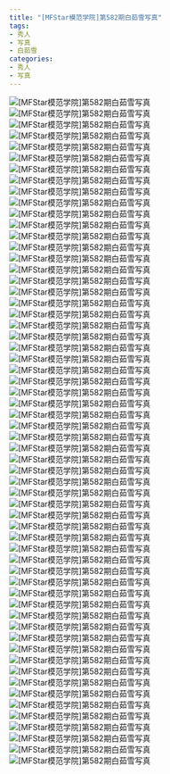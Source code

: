 ```yaml
---
title: "[MFStar模范学院]第582期白茹雪写真"
tags: 
- 秀人
- 写真
- 白茹雪
categories:
- 秀人
- 写真
---
```


![[MFStar模范学院]第582期白茹雪写真](https://img.ilovese.xyz/1734713992270.webp)
![[MFStar模范学院]第582期白茹雪写真](https://img.ilovese.xyz/1734713994055.webp)
![[MFStar模范学院]第582期白茹雪写真](https://img.ilovese.xyz/1734713995364.webp)
![[MFStar模范学院]第582期白茹雪写真](https://img.ilovese.xyz/1734713997134.webp)
![[MFStar模范学院]第582期白茹雪写真](https://img.ilovese.xyz/1734713998690.webp)
![[MFStar模范学院]第582期白茹雪写真](https://img.ilovese.xyz/1734714000713.webp)
![[MFStar模范学院]第582期白茹雪写真](https://img.ilovese.xyz/1734714002380.webp)
![[MFStar模范学院]第582期白茹雪写真](https://img.ilovese.xyz/1734714003760.webp)
![[MFStar模范学院]第582期白茹雪写真](https://img.ilovese.xyz/1734714005455.webp)
![[MFStar模范学院]第582期白茹雪写真](https://img.ilovese.xyz/1734714007568.webp)
![[MFStar模范学院]第582期白茹雪写真](https://img.ilovese.xyz/1734714009534.webp)
![[MFStar模范学院]第582期白茹雪写真](https://img.ilovese.xyz/1734714011447.webp)
![[MFStar模范学院]第582期白茹雪写真](https://img.ilovese.xyz/1734714013345.webp)
![[MFStar模范学院]第582期白茹雪写真](https://img.ilovese.xyz/1734714014773.webp)
![[MFStar模范学院]第582期白茹雪写真](https://img.ilovese.xyz/1734714016516.webp)
![[MFStar模范学院]第582期白茹雪写真](https://img.ilovese.xyz/1734714018261.webp)
![[MFStar模范学院]第582期白茹雪写真](https://img.ilovese.xyz/1734714020210.webp)
![[MFStar模范学院]第582期白茹雪写真](https://img.ilovese.xyz/1734714022178.webp)
![[MFStar模范学院]第582期白茹雪写真](https://img.ilovese.xyz/1734714024012.webp)
![[MFStar模范学院]第582期白茹雪写真](https://img.ilovese.xyz/1734714025797.webp)
![[MFStar模范学院]第582期白茹雪写真](https://img.ilovese.xyz/1734714027597.webp)
![[MFStar模范学院]第582期白茹雪写真](https://img.ilovese.xyz/1734714029521.webp)
![[MFStar模范学院]第582期白茹雪写真](https://img.ilovese.xyz/1734714031446.webp)
![[MFStar模范学院]第582期白茹雪写真](https://img.ilovese.xyz/1734714033245.webp)
![[MFStar模范学院]第582期白茹雪写真](https://img.ilovese.xyz/1734714035018.webp)
![[MFStar模范学院]第582期白茹雪写真](https://img.ilovese.xyz/1734714036959.webp)
![[MFStar模范学院]第582期白茹雪写真](https://img.ilovese.xyz/1734714038767.webp)
![[MFStar模范学院]第582期白茹雪写真](https://img.ilovese.xyz/1734714040684.webp)
![[MFStar模范学院]第582期白茹雪写真](https://img.ilovese.xyz/1734714042610.webp)
![[MFStar模范学院]第582期白茹雪写真](https://img.ilovese.xyz/1734714044574.webp)
![[MFStar模范学院]第582期白茹雪写真](https://img.ilovese.xyz/1734714046057.webp)
![[MFStar模范学院]第582期白茹雪写真](https://img.ilovese.xyz/1734714047475.webp)
![[MFStar模范学院]第582期白茹雪写真](https://img.ilovese.xyz/1734714049364.webp)
![[MFStar模范学院]第582期白茹雪写真](https://img.ilovese.xyz/1734714051255.webp)
![[MFStar模范学院]第582期白茹雪写真](https://img.ilovese.xyz/1734714053131.webp)
![[MFStar模范学院]第582期白茹雪写真](https://img.ilovese.xyz/1734714054743.webp)
![[MFStar模范学院]第582期白茹雪写真](https://img.ilovese.xyz/1734714056095.webp)
![[MFStar模范学院]第582期白茹雪写真](https://img.ilovese.xyz/1734714057846.webp)
![[MFStar模范学院]第582期白茹雪写真](https://img.ilovese.xyz/1734714059253.webp)
![[MFStar模范学院]第582期白茹雪写真](https://img.ilovese.xyz/1734714061129.webp)
![[MFStar模范学院]第582期白茹雪写真](https://img.ilovese.xyz/1734714062822.webp)
![[MFStar模范学院]第582期白茹雪写真](https://img.ilovese.xyz/1734714064399.webp)
![[MFStar模范学院]第582期白茹雪写真](https://img.ilovese.xyz/1734714066307.webp)
![[MFStar模范学院]第582期白茹雪写真](https://img.ilovese.xyz/1734714068270.webp)
![[MFStar模范学院]第582期白茹雪写真](https://img.ilovese.xyz/1734714070003.webp)
![[MFStar模范学院]第582期白茹雪写真](https://img.ilovese.xyz/1734714071495.webp)
![[MFStar模范学院]第582期白茹雪写真](https://img.ilovese.xyz/1734714073006.webp)
![[MFStar模范学院]第582期白茹雪写真](https://img.ilovese.xyz/1734714074634.webp)
![[MFStar模范学院]第582期白茹雪写真](https://img.ilovese.xyz/1734714076597.webp)
![[MFStar模范学院]第582期白茹雪写真](https://img.ilovese.xyz/1734714078737.webp)
![[MFStar模范学院]第582期白茹雪写真](https://img.ilovese.xyz/1734714080091.webp)
![[MFStar模范学院]第582期白茹雪写真](https://img.ilovese.xyz/1734714081696.webp)
![[MFStar模范学院]第582期白茹雪写真](https://img.ilovese.xyz/1734714083234.webp)
![[MFStar模范学院]第582期白茹雪写真](https://img.ilovese.xyz/1734714084937.webp)
![[MFStar模范学院]第582期白茹雪写真](https://img.ilovese.xyz/1734714086900.webp)
![[MFStar模范学院]第582期白茹雪写真](https://img.ilovese.xyz/1734714088718.webp)
![[MFStar模范学院]第582期白茹雪写真](https://img.ilovese.xyz/1734714090542.webp)
![[MFStar模范学院]第582期白茹雪写真](https://img.ilovese.xyz/1734714091999.webp)
![[MFStar模范学院]第582期白茹雪写真](https://img.ilovese.xyz/1734714093717.webp)
![[MFStar模范学院]第582期白茹雪写真](https://img.ilovese.xyz/1734714095408.webp)
